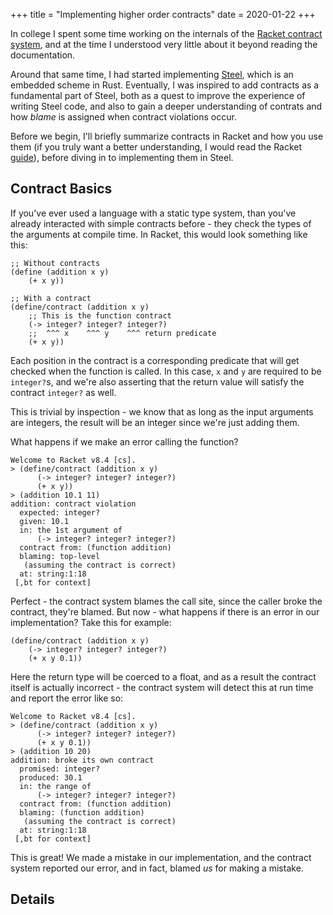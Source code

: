 +++
title = "Implementing higher order contracts"
date = 2020-01-22
+++

In college I spent some time working on the internals of the [Racket contract system](https://docs.racket-lang.org/guide/contract-boundaries.html), and at the time I understood very little about it beyond reading the documentation.

Around that same time, I had started implementing [Steel](https://github.com/mattwparas/steel), which is an embedded scheme in Rust. Eventually, I was inspired to add contracts as a fundamental part of Steel, both as a quest to improve
the experience of writing Steel code, and also to gain a deeper understanding of contrats and how _blame_ is assigned when contract violations occur.

Before we begin, I'll briefly summarize contracts in Racket and how you use them (if you truly want a better understanding, I would read the Racket [guide](https://docs.racket-lang.org/guide/contract-boundaries.html)), before diving in to implementing them in Steel.

## Contract Basics

If you've ever used a language with a static type system, than you've already interacted with simple contracts before - they check the types of the arguments at compile time. In Racket, this would look something like this:

```racket
;; Without contracts
(define (addition x y)
    (+ x y))

;; With a contract
(define/contract (addition x y)
    ;; This is the function contract
    (-> integer? integer? integer?) 
    ;;  ^^^ x    ^^^ y    ^^^ return predicate
    (+ x y))
```

Each position in the contract is a corresponding predicate that will get checked when the function is called. In this case, `x` and `y` are required to be `integer?`s, and we're also asserting that the return value will satisfy the contract `integer?` as well.

This is trivial by inspection - we know that as long as the input arguments are integers, the result will be an integer since we're just adding them.

What happens if we make an error calling the function?

```racket
Welcome to Racket v8.4 [cs].
> (define/contract (addition x y)
      (-> integer? integer? integer?) 
      (+ x y))
> (addition 10.1 11)
addition: contract violation
  expected: integer?
  given: 10.1
  in: the 1st argument of
      (-> integer? integer? integer?)
  contract from: (function addition)
  blaming: top-level
   (assuming the contract is correct)
  at: string:1:18
 [,bt for context]
```

Perfect - the contract system blames the call site, since the caller broke the contract, they're blamed.
But now - what happens if there is an error in our implementation? Take this for example:

```racket
(define/contract (addition x y)
    (-> integer? integer? integer?) 
    (+ x y 0.1))
```

Here the return type will be coerced to a float, and as a result the contract itself is actually incorrect - the contract system will detect this at run time and report the error like so:

```racket
Welcome to Racket v8.4 [cs].
> (define/contract (addition x y)
      (-> integer? integer? integer?) 
      (+ x y 0.1))
> (addition 10 20)
addition: broke its own contract
  promised: integer?
  produced: 30.1
  in: the range of
      (-> integer? integer? integer?)
  contract from: (function addition)
  blaming: (function addition)
   (assuming the contract is correct)
  at: string:1:18
 [,bt for context]
```

This is great! We made a mistake in our implementation, and the contract system reported our error, and in fact, blamed _us_ for making a mistake.

## Details


